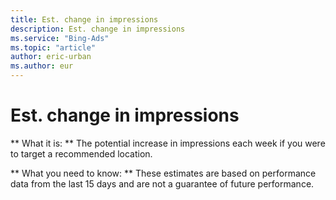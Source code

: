 ```yaml
---
title: Est. change in impressions
description: Est. change in impressions
ms.service: "Bing-Ads"
ms.topic: "article"
author: eric-urban
ms.author: eur
---
```


# Est. change in impressions

**        What it is:      **    The potential increase in impressions each week if you were to target a recommended location.

**      What you need to know:    **  These estimates are based on performance data from the last 15 days and are not a guarantee of future performance.


